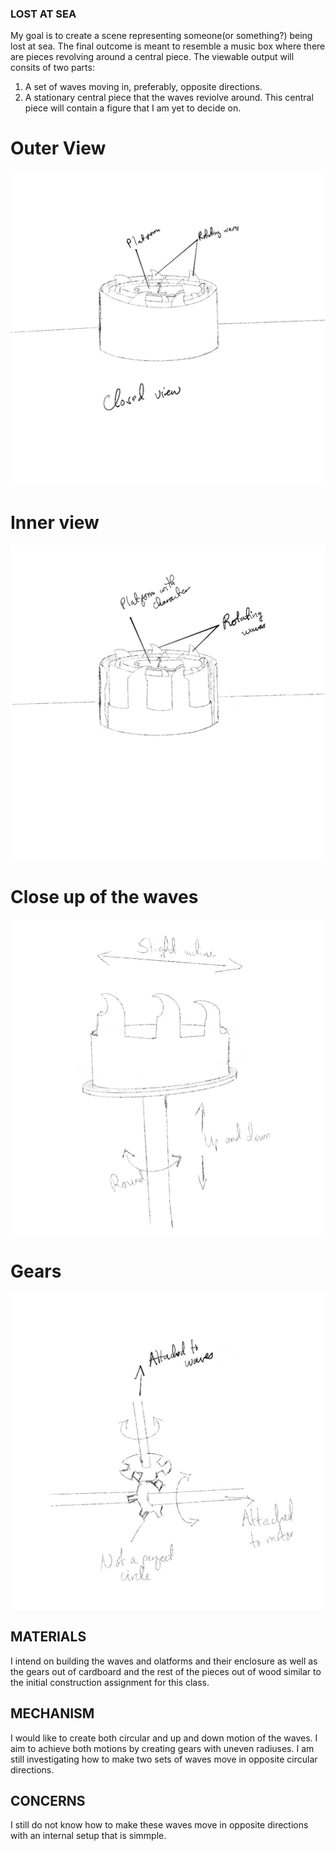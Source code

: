 
### LOST AT SEA

My goal is to create a scene representing someone(or something?) being lost at sea. The final outcome is meant to resemble a music box where there are pieces revolving around a central piece. The viewable output will consits of two parts:

1. A set of waves moving in, preferably, opposite directions.
2. A stationary central piece that the waves reviolve around. This central piece will contain a figure that I am yet to decide on.

# Outer View
![image](/MEDIA/OUT.jpg)

# Inner view
![image](/MEDIA/IN.jpg)

# Close up of the waves
![image](/MEDIA/WAVE.jpg)

# Gears
![image](/MEDIA/GEARS.jpg)

## MATERIALS
I intend on building the waves and olatforms and their enclosure as well as the gears out of cardboard and the rest of the pieces out of wood similar to the initial construction assignment for this class.

## MECHANISM
I would like to create both circular and up and down motion of the waves. I aim to achieve both motions by creating gears with uneven radiuses. I am still investigating how to make two sets of waves move in opposite circular directions.

## CONCERNS

I still do not know how to make these waves move in opposite directions with an internal setup that is simmple. 


